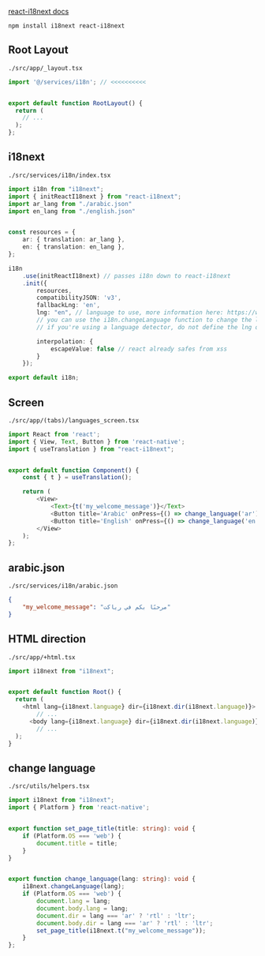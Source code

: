 [react-i18next docs](https://react.i18next.com/guides/quick-start)

`npm install i18next react-i18next`


## Root Layout
`./src/app/_layout.tsx`
```ts
import '@/services/i18n'; // <<<<<<<<<<


export default function RootLayout() {
  return (
    // ...
  );
};
```


## i18next
`./src/services/i18n/index.tsx`
```ts
import i18n from "i18next";
import { initReactI18next } from "react-i18next";
import ar_lang from "./arabic.json"
import en_lang from "./english.json"


const resources = {
    ar: { translation: ar_lang },
    en: { translation: en_lang },
};

i18n
    .use(initReactI18next) // passes i18n down to react-i18next
    .init({
        resources,
        compatibilityJSON: 'v3',
        fallbackLng: 'en',
        lng: "en", // language to use, more information here: https://www.i18next.com/overview/configuration-options#languages-namespaces-resources
        // you can use the i18n.changeLanguage function to change the language manually: https://www.i18next.com/overview/api#changelanguage
        // if you're using a language detector, do not define the lng option

        interpolation: {
            escapeValue: false // react already safes from xss
        }
    });

export default i18n;
```


## Screen
`./src/app/(tabs)/languages_screen.tsx`
```ts
import React from 'react';
import { View, Text, Button } from 'react-native';
import { useTranslation } from "react-i18next";


export default function Component() {
    const { t } = useTranslation();

    return (
        <View>
            <Text>{t('my_welcome_message')}</Text>
            <Button title='Arabic' onPress={() => change_language('ar')} />
            <Button title='English' onPress={() => change_language('en')} />
        </View>
    );
};
```


## arabic.json
`./src/services/i18n/arabic.json`
```json
{
    "my_welcome_message": "مرحبًا بكم في رياكت"
}
```


## HTML direction
`./src/app/+html.tsx`
```ts
import i18next from "i18next";


export default function Root() {
  return (
    <html lang={i18next.language} dir={i18next.dir(i18next.language)}>
        // ...
      <body lang={i18next.language} dir={i18next.dir(i18next.language)}>
        // ...
  );
}
```


## change language
`./src/utils/helpers.tsx`
```ts
import i18next from "i18next";
import { Platform } from 'react-native';


export function set_page_title(title: string): void {
    if (Platform.OS === 'web') {
        document.title = title;
    }
}


export function change_language(lang: string): void {
    i18next.changeLanguage(lang);
    if (Platform.OS === 'web') {
        document.lang = lang;
        document.body.lang = lang;
        document.dir = lang === 'ar' ? 'rtl' : 'ltr';
        document.body.dir = lang === 'ar' ? 'rtl' : 'ltr';
        set_page_title(i18next.t("my_welcome_message"));
    }
};
```

